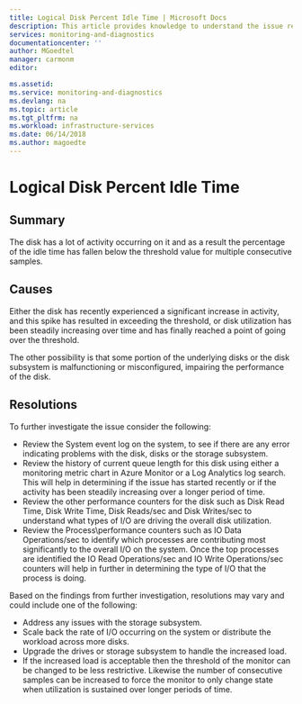 ```yaml
---
title: Logical Disk Percent Idle Time | Microsoft Docs
description: This article provides knowledge to understand the issue reported, what are the possible causes, and how to resolve the health issue identified by Azure Monitor VM Health.
services: monitoring-and-diagnostics
documentationcenter: ''
author: MGoedtel
manager: carmonm
editor: 

ms.assetid: 
ms.service: monitoring-and-diagnostics
ms.devlang: na
ms.topic: article
ms.tgt_pltfrm: na
ms.workload: infrastructure-services
ms.date: 06/14/2018
ms.author: magoedte
---
```


# Logical Disk Percent Idle Time

## Summary
The disk has a lot of activity occurring on it and as a result the percentage of the idle time has fallen below the threshold value for multiple consecutive samples.

## Causes

Either the disk has recently experienced a significant increase in activity, and this spike has resulted in exceeding the threshold, or disk utilization has been steadily increasing over time and has finally reached a point of going over the threshold.

The other possibility is that some portion of the underlying disks or the disk subsystem is malfunctioning or misconfigured, impairing the performance of the disk.

## Resolutions

To further investigate the issue consider the following:

- Review the System event log on the system, to see if there are any error indicating problems with the disk, disks or the storage subsystem. 
- Review the history of current queue length for this disk using either a monitoring metric chart in Azure Monitor or a Log Analytics log search. This will help in determining if the issue has started recently or if the activity has been steadily increasing over a longer period of time. 
- Review the other performance counters for the disk such as Disk Read Time, Disk Write Time, Disk Reads/sec and Disk Writes/sec to understand what types of I/O are driving the overall disk utilization. 
- Review the Process\performance counters such as IO Data Operations/sec to identify which processes are contributing most significantly to the overall I/O on the system.  Once the top processes are identified the IO Read Operations/sec and IO Write Operations/sec counters will help in further in determining the type of I/O that the process is doing. 

Based on the findings from further investigation, resolutions may vary and could include one of the following:

- Address any issues with the storage subsystem. 
- Scale back the rate of I/O occurring on the system or distribute the workload across more disks. 
- Upgrade the drives or storage subsystem to handle the increased load.
- If the increased load is acceptable then the threshold of the monitor can be changed to be less restrictive.  Likewise the number of consecutive samples can be increased to force the monitor to only change state when utilization is sustained over longer periods of time.